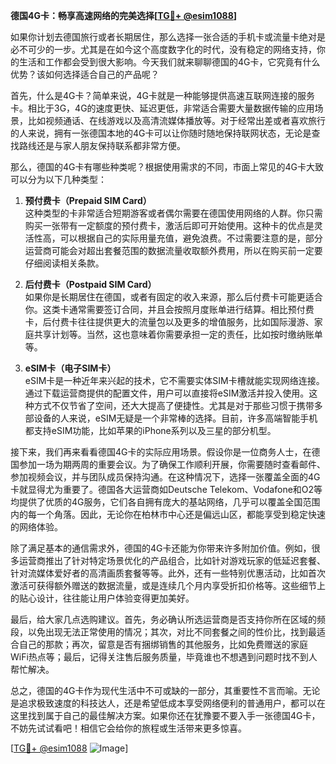 **德国4G卡：畅享高速网络的完美选择[[TG💪+ @esim1088](https://t.me/s/esim1088)]**

如果你计划去德国旅行或者长期居住，那么选择一张合适的手机卡或流量卡绝对是必不可少的一步。尤其是在如今这个高度数字化的时代，没有稳定的网络支持，你的生活和工作都会受到很大影响。今天我们就来聊聊德国的4G卡，它究竟有什么优势？该如何选择适合自己的产品呢？

首先，什么是4G卡？简单来说，4G卡就是一种能够提供高速互联网连接的服务卡。相比于3G，4G的速度更快、延迟更低，非常适合需要大量数据传输的应用场景，比如视频通话、在线游戏以及高清流媒体播放等。对于经常出差或者喜欢旅行的人来说，拥有一张德国本地的4G卡可以让你随时随地保持联网状态，无论是查找路线还是与家人朋友保持联系都非常方便。

那么，德国的4G卡有哪些种类呢？根据使用需求的不同，市面上常见的4G卡大致可以分为以下几种类型：

1. **预付费卡（Prepaid SIM Card）**  
   这种类型的卡非常适合短期游客或者偶尔需要在德国使用网络的人群。你只需购买一张带有一定额度的预付费卡，激活后即可开始使用。这种卡的优点是灵活性高，可以根据自己的实际用量充值，避免浪费。不过需要注意的是，部分运营商可能会对超出套餐范围的数据流量收取额外费用，所以在购买前一定要仔细阅读相关条款。

2. **后付费卡（Postpaid SIM Card）**  
   如果你是长期居住在德国，或者有固定的收入来源，那么后付费卡可能更适合你。这类卡通常需要签订合同，并且会按照月度账单进行结算。相比预付费卡，后付费卡往往提供更大的流量包以及更多的增值服务，比如国际漫游、家庭共享计划等。当然，这也意味着你需要承担一定的责任，比如按时缴纳账单等。

3. **eSIM卡（电子SIM卡）**  
   eSIM卡是一种近年来兴起的技术，它不需要实体SIM卡槽就能实现网络连接。通过下载运营商提供的配置文件，用户可以直接将eSIM激活并投入使用。这种方式不仅节省了空间，还大大提高了便捷性。尤其是对于那些习惯于携带多部设备的人来说，eSIM无疑是一个非常棒的选择。目前，许多高端智能手机都支持eSIM功能，比如苹果的iPhone系列以及三星的部分机型。

接下来，我们再来看看德国4G卡的实际应用场景。假设你是一位商务人士，在德国参加一场为期两周的重要会议。为了确保工作顺利开展，你需要随时查看邮件、参加视频会议，并与团队成员保持沟通。在这种情况下，选择一张覆盖全面的4G卡就显得尤为重要了。德国各大运营商如Deutsche Telekom、Vodafone和O2等均提供了优质的4G服务，它们各自拥有庞大的基站网络，几乎可以覆盖全国范围内的每一个角落。因此，无论你在柏林市中心还是偏远山区，都能享受到稳定快速的网络体验。

除了满足基本的通信需求外，德国的4G卡还能为你带来许多附加价值。例如，很多运营商推出了针对特定场景优化的产品组合，比如针对游戏玩家的低延迟套餐、针对流媒体爱好者的高清画质套餐等等。此外，还有一些特别优惠活动，比如首次激活可获得额外赠送的数据流量，或是连续几个月内享受折扣价格等。这些细节上的贴心设计，往往能让用户体验变得更加美好。

最后，给大家几点选购建议。首先，务必确认所选运营商是否支持你所在区域的频段，以免出现无法正常使用的情况；其次，对比不同套餐之间的性价比，找到最适合自己的那款；再次，留意是否有捆绑销售的其他服务，比如免费赠送的家庭WiFi热点等；最后，记得关注售后服务质量，毕竟谁也不想遇到问题时找不到人帮忙解决。

总之，德国的4G卡作为现代生活中不可或缺的一部分，其重要性不言而喻。无论是追求极致速度的科技达人，还是希望低成本享受网络便利的普通用户，都可以在这里找到属于自己的最佳解决方案。如果你还在犹豫要不要入手一张德国4G卡，不妨先试试看吧！相信它会给你的旅程或生活带来更多惊喜。

[[TG💪+ @esim1088](https://t.me/s/esim1088) ![Image](https://i.postimg.cc/4NQfJmqS/Snipaste-2025-05-13-00-14-12.png)]